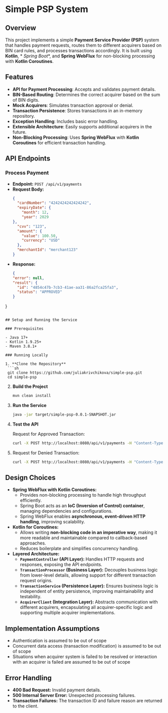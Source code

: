 # Simple PSP System

## Overview

This project implements a simple **Payment Service Provider (PSP)** system that handles payment requests, routes them to
different acquirers based on BIN card rules, and processes transactions accordingly. It is built using **Kotlin**, *
*Spring Boot**, and **Spring WebFlux** for non-blocking processing with **Kotlin Coroutines**.

## Features

- **API for Payment Processing**: Accepts and validates payment details.
- **BIN-Based Routing**: Determines the correct acquirer based on the sum of BIN digits.
- **Mock Acquirers**: Simulates transaction approval or denial.
- **Transaction Persistence**: Stores transactions in an in-memory repository.
- **Exception Handling**: Includes basic error handling.
- **Extensible Architecture**: Easily supports additional acquirers in the future.
- **Non-Blocking Processing**: Uses **Spring WebFlux** with **Kotlin Coroutines** for efficient transaction handling.

## API Endpoints

### Process Payment

- **Endpoint:** `POST /api/v1/payments`
- **Request Body:**
  ```json
  {
    "cardNumber": "4242424242424242",
    "expiryDate": {
      "month": 12,
      "year": 2029
  },
    "cvv": "123",
    "amount": {
      "value": 100.50,
      "currency": "USD"
    },
    "merchantId": "merchant123"
  }
  ```
- **Response:**
  ```json
  {
  "error": null,
  "result": {
    "id": "4854c47b-7cb3-41ae-aa31-86a2fca25fa3",
    "status": "APPROVED"
  }

}
  ```

## Setup and Running the Service

### Prerequisites

- Java 17+
- Kotlin 1.9.25+
- Maven 3.8.1+

### Running Locally

1. **Clone the Repository**
   ```sh
   git clone https://github.com/juliakrivchikova/simple-psp.git
   cd simple-psp
   ```
2. **Build the Project**
   ```sh
   mvn clean install
   ```
3. **Run the Service**
   ```sh
   java -jar target/simple-psp-0.0.1-SNAPSHOT.jar
   ```
4. **Test the API**

   Request for Approved Transaction:
   ```sh
   curl -X POST http://localhost:8080/api/v1/payments -H "Content-Type: application/json" -d '{ "cardNumber": "4242424242424242", "expiryDate": { "year": 2029, "month": "12" }, "cvv": "123", "amount": { "value": 100.50, "currency": "USD" }, "merchantId": "merchant123" }'
   ```

5. Request for Denied Transaction:
   ```sh
   curl -X POST http://localhost:8080/api/v1/payments -H "Content-Type: application/json" -d '{ "cardNumber": "4111111111111111", "expiryDate": { "year": 2029, "month": "12" }, "cvv": "123", "amount": { "value": 100.50, "currency": "USD" }, "merchantId": "merchant123" }'
   ```

## Design Choices

- **Spring WebFlux with Kotlin Coroutines:**
    - Provides non-blocking processing to handle high throughput efficiently.
    - Spring Boot acts as an **IoC (Inversion of Control) container**, managing dependencies and configurations.
    - Spring WebFlux enables **asynchronous, event-driven HTTP handling**, improving scalability.
- **Kotlin for Coroutines:**
    - Allows writing **non-blocking code in an imperative way**, making it more readable and maintainable compared to
      callback-based approaches.
    - Reduces boilerplate and simplifies concurrency handling.
- **Layered Architecture:**
    - **`PaymentController` (API Layer):** Handles HTTP requests and responses, exposing the API endpoints.
    - **`TransactionProcessor` (Business Layer):** Decouples business logic from lower-level details, allowing support
      for different transaction request origins.
    - **`TransactionService` (Persistence Layer):** Ensures business logic is independent of entity persistence,
      improving maintainability and testability.
    - **`AcquirerClient` (Integration Layer):** Abstracts communication with different acquirers, encapsulating all
      acquirer-specific logic and supporting multiple acquirer implementations.

## Implementation Assumptions

- Authentication is assumed to be out of scope
- Concurrent data access (transaction modification) is assumed to be out of scope
- Situations when acquirer system is failed to be resolved or interaction with an acquirer is failed are assumed to be
  out of scope

## Error Handling

- **400 Bad Request:** Invalid payment details.
- **500 Internal Server Error:** Unexpected processing failures.
- **Transaction Failures:** The transaction ID and failure reason are returned to the client.